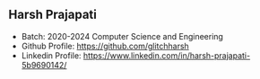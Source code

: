 ## Harsh Prajapati
- Batch: 2020-2024 Computer Science and Engineering
- Github Profile: https://github.com/glitchharsh
- Linkedin Profile: https://www.linkedin.com/in/harsh-prajapati-5b9690142/
